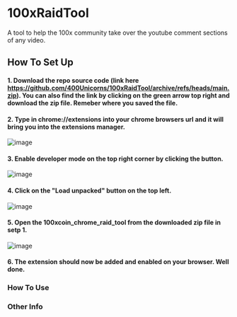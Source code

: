 # 100xRaidTool
A tool to help the 100x community take over the youtube comment sections of any video.

## How To Set Up

#### 1. Download the repo source code (link here https://github.com/400Unicorns/100xRaidTool/archive/refs/heads/main.zip). You can also find the link by clicking on the green arrow top right and download the zip file. Remeber where you saved the file.

#### 2. Type in chrome://extensions into your chrome browsers url and it will bring you into the extensions manager.

![image](https://user-images.githubusercontent.com/84295542/118418401-d38da080-b6a7-11eb-95a3-e53ee9251c11.png)

#### 3. Enable developer mode on the top right corner by clicking the button. 

![image](https://user-images.githubusercontent.com/84295542/118418476-13ed1e80-b6a8-11eb-843e-2c56feb3066a.png)

#### 4. Click on the "Load unpacked" button on the top left. 

![image](https://user-images.githubusercontent.com/84295542/118418606-91b12a00-b6a8-11eb-8a96-1803cc22d7d7.png)

#### 5. Open the 100xcoin_chrome_raid_tool from the downloaded zip file in setp 1.

![image](https://user-images.githubusercontent.com/84295542/118418658-c624e600-b6a8-11eb-8383-9f55e97c031e.png)


#### 6. The extension should now be added and enabled on your browser. Well done. 


### How To Use



### Other Info
